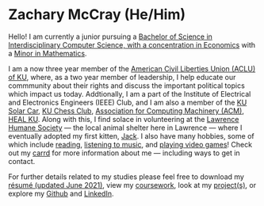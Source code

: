 # **Zachary McCray (He/Him)**

Hello! I am currently a junior pursuing a [Bachelor of Science in Interdisciplinary Computer Science, with a concentration in Economics](https://catalog.ku.edu/engineering/electrical-engineering-computer-science/bs-interdisciplinary-computing/#text) with a [Minor in Mathematics](https://catalog.ku.edu/liberal-arts-sciences/math/minor/).

I am a now three year member of the [American Civil Liberties Union (ACLU) of KU](https://rockchalkcentral.ku.edu/organization/ACLU), where, as a two year member of leadership, I help educate our commmunity about their rights and discuss the important political topics which impact us today. Addtionally, I am a part of the Institute of Electrical and Electronics Engineers (IEEE) Club, and I am also a member of the [KU Solar Car](https://www.kusolarcar.com/), [KU Chess Club](https://rockchalkcentral.ku.edu/organization/kuchessclub), [Association for Computing Machinery (ACM)](https://rockchalkcentral.ku.edu/organization/acm), [HEAL KU](https://healku.carrd.co/). Along with this, I find solace in volunteering at the [Lawrence Humane Society](https://lawrencehumane.org/) — the local animal shelter here in Lawrence — where I eventually adopted my first kitten, [Jack](https://imgur.com/gallery/YAmj6q5). I also have many hobbies, some of which include [reading](https://www.goodreads.com/zacharymccray), [listening to music](https://open.spotify.com/user/zachmccray.22?si=af033328f63942d7), and [playing video games](https://steamcommunity.com/id/zacharymccray/)! Check out my [carrd](https://zachmccray.carrd.co/) for more information about me — including ways to get in contact.

For further details related to my studies please feel free to download my [résumé (updated June 2021)](https://github.com/zachmccray/resume/raw/main/Resume.pdf), view my [coursework](https://zachmccray.github.io/coursework), look at my [project(s)](https://zachmccray.github.io/projects), or explore my [Github](https://github.com/zachmccray) and [LinkedIn](https://www.linkedin.com/in/zachmccray/).
